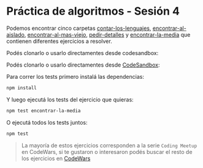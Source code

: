 # Práctica de algoritmos - Sesión 4

Podemos encontrar cinco carpetas [contar-los-lenguajes](./contar-los-lenguajes), [encontrar-al-aislado](./encontrar-al-aislado), [encontrar-al-mas-viejo](./encontrar-al-mas-viejo), [pedir-detalles](./pedir-detalles) y [encontrar-la-media](./encontrar-la-media) que contienen diferentes ejercicios a resolver.

Podés clonarlo o usarlo directamentes desde codesandbox:

Podés clonarlo o usarlo directamentes desde [CodeSandbox](https://codesandbox.io/s/github/goncy/interview-challenges/tree/main/algoritmos/sesion-4):

Para correr los tests primero instalá las dependencias:

```bash
npm install
```

Y luego ejecutá los tests del ejercicio que quieras:

```bash
npm test encontrar-la-media
```

O ejecutá todos los tests juntos:

```bash
npm test
```

> La mayoría de estos ejercicios corresponden a la serie `Coding Meetup` en CodeWars, si te gustaron o interesaron podés buscar el resto de los ejercicios en [CodeWars](https://codewars.com)